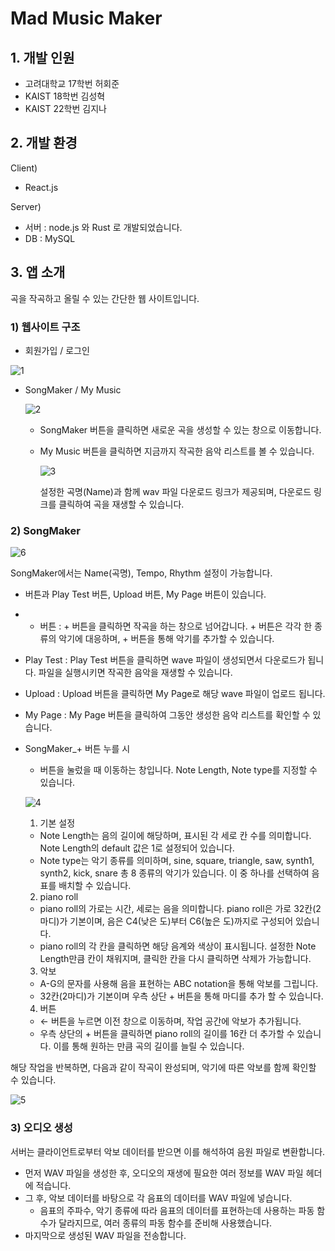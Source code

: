 # Mad Music Maker

## 1. 개발 인원

- 고려대학교 17학번 허회준
- KAIST 18학번 김성혁
- KAIST 22학번 김지나

## 2. 개발 환경

Client)

- React.js

Server)

- 서버 : node.js 와 Rust 로 개발되었습니다.
- DB : MySQL

## 3. 앱 소개

곡을 작곡하고 올릴 수 있는 간단한 웹 사이트입니다.

### 1) 웹사이트 구조

- 회원가입 / 로그인

![1](https://user-images.githubusercontent.com/80519883/185916951-1823044d-0ab1-404a-99bb-36c47babdb48.png)

- SongMaker / My Music
    
    ![2](https://user-images.githubusercontent.com/80519883/185917015-56cf3f06-22d0-4b7e-9efd-fc8db6149592.png)

    
    - SongMaker 버튼을 클릭하면 새로운 곡을 생성할 수 있는 창으로 이동합니다.
    - My Music 버튼을 클릭하면 지금까지 작곡한 음악 리스트를 볼 수 있습니다.
        
        ![3](https://user-images.githubusercontent.com/80519883/185917287-32781798-e7ef-4583-b216-780c5ea3ca51.png)
        
        설정한 곡명(Name)과 함께 wav 파일 다운로드 링크가 제공되며, 다운로드 링크를 클릭하여 곡을 재생할 수 있습니다.
        

### 2) SongMaker

![6](https://user-images.githubusercontent.com/80519883/185917271-83b3af5e-9104-498c-8853-4a42335ce33a.png)

SongMaker에서는 Name(곡명), Tempo, Rhythm 설정이 가능합니다.

+ 버튼과 Play Test 버튼, Upload 버튼, My Page 버튼이 있습니다.

- + 버튼 : + 버튼을 클릭하면 작곡을 하는 창으로 넘어갑니다. + 버튼은 각각 한 종류의 악기에 대응하며, + 버튼을 통해 악기를 추가할 수 있습니다.
- Play Test : Play Test 버튼을 클릭하면 wave 파일이 생성되면서 다운로드가 됩니다. 파일을 실행시키면 작곡한 음악을 재생할 수 있습니다.
- Upload : Upload 버튼을 클릭하면 My Page로 해당 wave 파일이 업로드 됩니다.
- My Page : My Page 버튼을 클릭하여 그동안 생성한 음악 리스트를 확인할 수 있습니다.
- SongMaker_+ 버튼 누를 시
    
    + 버튼을 눌렀을 때 이동하는 창입니다. Note Length, Note type를 지정할 수 있습니다.
    
    ![4](https://user-images.githubusercontent.com/80519883/185917201-19a18d9a-489e-4f58-93d4-e90a080e645d.png)
    
    1) 기본 설정
    
    - Note Length는 음의 길이에 해당하며, 표시된 각 세로 칸 수를 의미합니다. Note Length의 default 값은 1로 설정되어 있습니다.
    - Note type는 악기 종류를 의미하며, sine, square, triangle, saw, synth1, synth2, kick, snare 총 8 종류의 악기가 있습니다. 이 중 하나를 선택하여 음표를 배치할 수 있습니다.
    
    2) piano roll
    
    - piano roll의 가로는 시간, 세로는 음을 의미합니다. piano roll은 가로 32칸(2마디)가 기본이며, 음은 C4(낮은 도)부터 C6(높은 도)까지로 구성되어 있습니다.
    - piano roll의 각 칸을 클릭하면 해당 음계와 색상이 표시됩니다. 설정한 Note Length만큼 칸이 채워지며, 클릭한 칸을 다시 클릭하면 삭제가 가능합니다.
    
    3) 악보
    
    - A-G의 문자를 사용해 음을 표현하는 ABC notation을 통해 악보를 그립니다.
    - 32칸(2마디)가 기본이며 우측 상단 + 버튼을 통해 마디를 추가 할 수 있습니다.
    
    4) 버튼
    
    - ← 버튼을 누르면 이전 창으로 이동하며, 작업 공간에 악보가 추가됩니다.
    - 우측 상단의 + 버튼을 클릭하면 piano roll의 길이를 16칸 더 추가할 수 있습니다. 이를 통해 원하는 만큼 곡의 길이를 늘릴 수 있습니다.
    

해당 작업을 반복하면, 다음과 같이 작곡이 완성되며, 악기에 따른 악보를 함께 확인할 수 있습니다.

![5](https://user-images.githubusercontent.com/80519883/185917313-3715dd34-e0f4-461f-8e4e-25aa072a1eb6.png)

### 3) 오디오 생성

서버는 클라이언트로부터 악보 데이터를 받으면 이를 해석하여 음원 파일로 변환합니다.

- 먼저 WAV 파일을 생성한 후, 오디오의 재생에 필요한 여러 정보를 WAV 파일 헤더에 적습니다.
- 그 후, 악보 데이터를 바탕으로 각 음표의 데이터를 WAV 파일에 넣습니다.
    - 음표의 주파수, 악기 종류에 따라 음표의 데이터를 표현하는데 사용하는 파동 함수가 달라지므로, 여러 종류의 파동 함수를 준비해 사용했습니다.
- 마지막으로 생성된 WAV 파일을 전송합니다.
